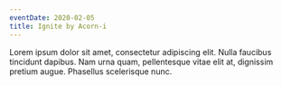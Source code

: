 ```yaml
---
eventDate: 2020-02-05
title: Ignite by Acorn-i
---
```

Lorem ipsum dolor sit amet, consectetur adipiscing elit. Nulla faucibus tincidunt dapibus. Nam urna quam, pellentesque vitae elit at, dignissim pretium augue. Phasellus scelerisque nunc.
